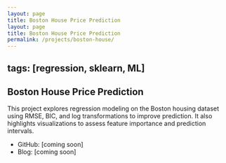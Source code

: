 ```yaml
---
layout: page
title: Boston House Price Prediction
layout: page
title: Boston House Price Prediction
permalink: /projects/boston-house/
---
```


tags: [regression, sklearn, ML]
---

## Boston House Price Prediction

This project explores regression modeling on the Boston housing dataset using RMSE, BIC, and log transformations to improve prediction. It also highlights visualizations to assess feature importance and prediction intervals.

- GitHub: [coming soon]
- Blog: [coming soon]

